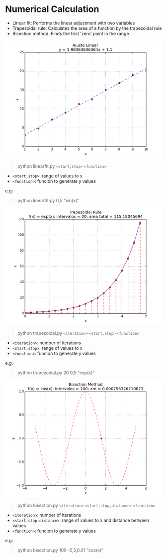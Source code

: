 # Numerical Calculation

* Linear fit: Performs the linear adjustment with two variables
* Trapezoidal rule: Calculates the area of a function by the trapezoidal rule
* Bisection method: Finds the first 'zero' point in the range

![Linear Fit](https://raw.githubusercontent.com/kayroncabral/numerical-calculation/master/images/linear-fit.png "Linear fit")

> python linearfit.py ``<start,stop>`` ``<function>``

- ``<start,stop>``: range of values to x
- ``<function>``: funcion to generate y values

e.g:
> python linearfit.py 0,5 "sin(x)"

![Trapezoidal Rule](https://raw.githubusercontent.com/kayroncabral/numerical-calculation/master/images/trapezoidal-rule.png "Trapezoidal rule")

> python trapezoidal.py ``<iteration>`` ``<start,stop>`` ``<function>``

- ``<iteration>``: number of iterations
- ``<start,stop>``: range of values to x
- ``<function>``: funcion to generate y values

e.g:
> python trapezoidal.py 20 0,5 "exp(x)"

![Bisection Method](https://raw.githubusercontent.com/kayroncabral/numerical-calculation/master/images/bisection-method.png "Bisection method")

> python bisection.py ``<iteration>`` ``<start,stop,distance>`` ``<function>``

- ``<iteration>``: number of iterations
- ``<start,stop,distance>``: range of values to x and distance between values
- ``<function>``: funcion to generate y values

e.g:
> python bisection.py 100 -5,5,0.01 "cos(x)"
